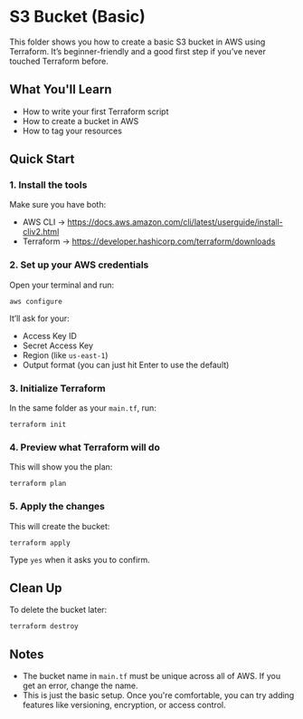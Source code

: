 # S3 Bucket (Basic)

This folder shows you how to create a basic S3 bucket in AWS using Terraform. It’s beginner-friendly and a good first step if you’ve never touched Terraform before.

## What You'll Learn

- How to write your first Terraform script
- How to create a bucket in AWS
- How to tag your resources

## Quick Start

### 1. Install the tools

Make sure you have both:

- AWS CLI → https://docs.aws.amazon.com/cli/latest/userguide/install-cliv2.html  
- Terraform → https://developer.hashicorp.com/terraform/downloads

### 2. Set up your AWS credentials

Open your terminal and run:

```
aws configure
```

It’ll ask for your:
- Access Key ID
- Secret Access Key
- Region (like `us-east-1`)
- Output format (you can just hit Enter to use the default)

### 3. Initialize Terraform

In the same folder as your `main.tf`, run:

```
terraform init
```

### 4. Preview what Terraform will do

This will show you the plan:

```
terraform plan
```

### 5. Apply the changes

This will create the bucket:

```
terraform apply
```

Type `yes` when it asks you to confirm.

## Clean Up

To delete the bucket later:

```
terraform destroy
```

## Notes

- The bucket name in `main.tf` must be unique across all of AWS. If you get an error, change the name.
- This is just the basic setup. Once you're comfortable, you can try adding features like versioning, encryption, or access control.
